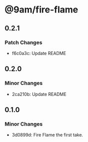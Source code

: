 # @9am/fire-flame

## 0.2.1

### Patch Changes

-   f6c0a3c: Update README

## 0.2.0

### Minor Changes

-   2ca210b: Update README

## 0.1.0

### Minor Changes

-   3d0899d: Fire Flame the first take.
